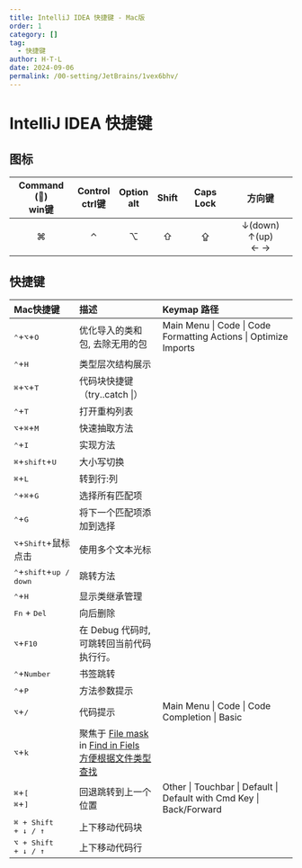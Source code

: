```yaml
---
title: IntelliJ IDEA 快捷键 - Mac版
order: 1
category: []
tag:
  - 快捷键
author: H·T·L
date: 2024-09-06
permalink: /00-setting/JetBrains/1vex6bhv/
---
```


# IntelliJ IDEA 快捷键

## 图标

| Command () <br />win键 | Control <br />ctrl键 | Option<br />alt | Shift | Caps Lock |          方向键           |
| :---------------------: | :------------------: | :-------------: | :---: | :-------: | :-----------------------: |
|            ⌘            |          ⌃           |        ⌥        |   ⇧   |     ⇪     | ↓(down) ↑(up)  <br />←  → |

## 快捷键





| Mac快捷键                                                | 描述                                                         | Keymap 路径                                                  |
| :------------------------------------------------------- | :----------------------------------------------------------- | :----------------------------------------------------------- |
| <kbd>⌃</kbd>+<kbd>⌥</kbd>+<kbd>O</kbd>                   | 优化导入的类和包,  去除无用的包                              | Main Menu \| Code \| Code Formatting Actions \| Optimize Imports |
| <kbd>⌃</kbd>+<kbd>H</kbd>                                | 类型层次结构展示                                             |                                                              |
| <kbd>⌘</kbd>+<kbd>⌥</kbd>+<kbd>T</kbd>                   | 代码块快捷键  （try..catch \|）                              |                                                              |
| <kbd>⌃</kbd>+<kbd>T</kbd>                                | 打开重构列表                                                 |                                                              |
| <kbd>⌥</kbd>+<kbd>⌘</kbd>+<kbd>M</kbd>                   | 快速抽取方法                                                 |                                                              |
| <kbd>⌃</kbd>+<kbd>I</kbd>                                | 实现方法                                                     |                                                              |
| <kbd>⌘</kbd>+<kbd>shift</kbd>+<kbd>U</kbd>               | 大小写切换                                                   |                                                              |
| <kbd>⌘</kbd>+<kbd>L</kbd>                                | 转到行:列                                                    |                                                              |
| <kbd>⌃</kbd>+<kbd>⌘</kbd>+<kbd>G</kbd>                   | 选择所有匹配项                                               |                                                              |
| <kbd>⌃</kbd>+<kbd>G</kbd>                                | 将下一个匹配项添加到选择                                     |                                                              |
| <kbd>⌥</kbd>+<kbd>Shift</kbd>+鼠标点击                   | 使用多个文本光标                                             |                                                              |
| <kbd>⌃</kbd>+<kbd>shift</kbd>+<kbd>up / down</kbd>       | 跳转方法                                                     |                                                              |
| <kbd>⌃</kbd>+<kbd>H</kbd>                                | 显示类继承管理                                               |                                                              |
| <kbd>Fn</kbd> + <kbd>Del</kbd>                           | 向后删除                                                     |                                                              |
| <kbd>⌥</kbd>+<kbd>F10</kbd>                              | 在 Debug 代码时,<br />可跳转回当前代码执行行。               |                                                              |
| <kbd>⌃</kbd>+<kbd>Number</kbd>                           | 书签跳转                                                     |                                                              |
| <kbd>⌃</kbd>+<kbd>P</kbd>                                | 方法参数提示                                                 |                                                              |
| <kbd>⌥</kbd>+<kbd>/</kbd>                                | 代码提示                                                     | Main Menu \| Code \| Code Completion \| Basic                |
| <kbd>⌥</kbd>+<kbd>k</kbd>                                | 聚焦于 <u>File mask</u> in <u>Find in Fiels<br />方便根据文件类型查找</u> |                                                              |
| <kbd>⌘</kbd>+<kbd>[</kbd><br /><kbd>⌘</kbd>+<kbd>]</kbd> | 回退跳转到上一个位置                                         | Other \| Touchbar \| Default \| Default with Cmd Key \| Back/Forward |
| <kbd>⌘ + Shift + ↓ / ↑</kbd>                             | 上下移动代码块                                               |                                                              |
| <kbd>⌥ + Shift + ↓ / ↑</kbd>                             | 上下移动代码行                                               |                                                              |





